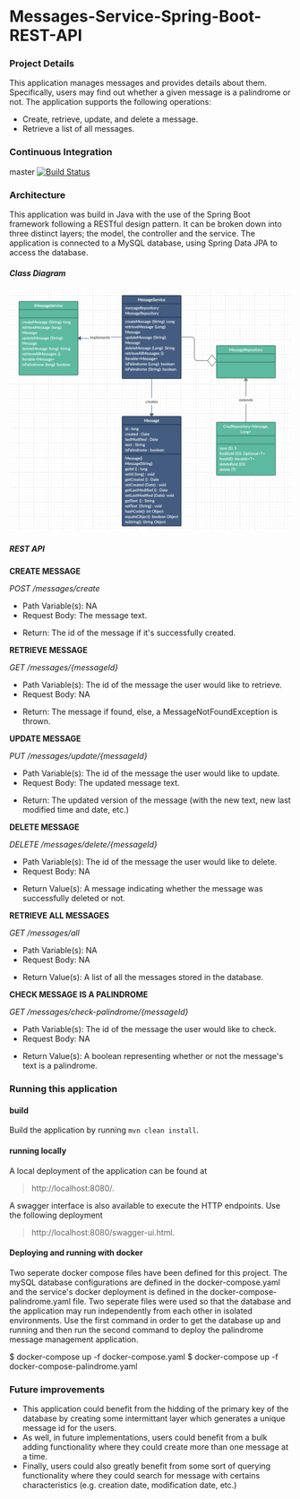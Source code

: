 # Messages-Service-Spring-Boot-REST-API

### Project Details
This application manages messages and provides details about them. Specifically, users may find out whether a given message is a palindrome or not. The application supports the following operations:
* Create, retrieve, update, and delete a message.
* Retrieve a list of all messages.

### Continuous Integration
master [![Build Status](https://travis-ci.com/JoyceMiryamH/Messages-Service-Spring-Boot-REST-API.svg?branch=master)](https://travis-ci.com/JoyceMiryamH/Messages-Service-Spring-Boot-REST-API)


### Architecture
This application was build in Java with the use of the Spring Boot framework following a RESTful design pattern. It can be broken down into three distinct layers; the model, the controller and the service. The application is connected to a MySQL database, using Spring Data JPA to access the database.

##### Class Diagram
![Class Diagram](classDiagram.png)

##### REST API
**CREATE MESSAGE**

*POST /messages/create*
- Path Variable(s): NA
- Request Body: The message text. 
* Return: The id of the message if it's successfully created.

**RETRIEVE MESSAGE**

*GET /messages/{messageId}*
- Path Variable(s): The id of the message the user would like to retrieve.
- Request Body: NA
* Return: The message if found, else, a MessageNotFoundException is thrown.

**UPDATE MESSAGE**

*PUT /messages/update/{messageId}*
- Path Variable(s): The id of the message the user would like to update.
- Request Body: The updated message text.
* Return: The updated version of the message (with the new text, new last modified time and date, etc.)

**DELETE MESSAGE**

*DELETE /messages/delete/{messageId}*
- Path Variable(s): The id of the message the user would like to delete.
- Request Body: NA
* Return Value(s): A message indicating whether the message was successfully deleted or not.

**RETRIEVE ALL MESSAGES**

*GET /messages/all*
- Path Variable(s): NA
- Request Body: NA
* Return Value(s): A list of all the messages stored in the database. 

**CHECK MESSAGE IS A PALINDROME**

*GET /messages/check-palindrome/{messageId}*
- Path Variable(s): The id of the message the user would like to check.
- Request Body: NA
* Return Value(s): A boolean representing whether or not the message's text is a palindrome. 

### Running this application
#### build
Build the application by running `mvn clean install`. 

#### running locally
A local deployment of the application can be found at 
> http://localhost:8080/.

A swagger interface is also available to execute the HTTP endpoints. Use the following deployment 
> http://localhost:8080/swagger-ui.html.

#### Deploying and running with docker
Two seperate docker compose files have been defined for this project. The mySQL database configurations are defined in the docker-compose.yaml and the service's docker deployment is defined in the docker-compose-palindrome.yaml file. Two seperate files were used so that the database and the application may run independently from each other in isolated environments. Use the first command in order to get the database up and running and then run the second command to deploy the palindrome message management application. 

$ docker-compose up -f docker-compose.yaml
$ docker-compose up -f docker-compose-palindrome.yaml


### Future improvements
* This application could benefit from the hidding of the primary key of the database by creating some intermittant layer which generates a unique message id for the users.
* As well, in future implementations, users could benefit from a bulk adding functionality where they could create more than one message at a time.
* Finally, users could also greatly benefit from some sort of querying functionality where they could search for message with certains characteristics (e.g. creation date, modification date, etc.)
